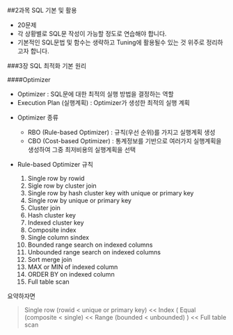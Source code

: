##2과목 SQL 기본 및 활용

- 20문제
- 각 상황별로 SQL문 작성이 가능할 정도로 연습해야 합니다.
- 기본적인 SQL문법 및 함수는 생략하고 Tuning에 활용될수 있는 것 위주로 정리하고자 합니다.

###3장 SQL 최적화 기본 원리

####Optimizer

- Optimizer : SQL문에 대한 최적의 실행 방법을 결정하는 역할
- Execution Plan (실행계획) : Optimizer가 생성한 최적의 실행 계획

* Optimizer 종류
  - RBO (Rule-based Optimizer) : 규칙(우선 순위)를 가지고 실행계획 생성
  - CBO (Cost-based Optimizer) : 통계정보를 기반으로 여러가지 실행계획을 생성하여 그중 최저비용의 실행계획을 선택

* Rule-based Optimizer 규칙
  1. Single row by rowid
  2. Sigle row by cluster join
  3. Single row by hash cluster key with unique or primary key
  4. Single row by unique or primary key
  5. Cluster join
  6. Hash cluster key
  7. Indexed cluster key
  8. Composite index
  9. Single column sindex
  10. Bounded range search on indexed columns
  11. Unbounded range search on indexed columns
  12. Sort merge join
  13. MAX or MIN of indexed column
  14. ORDER BY on indexed column
  15. Full table scan

요약하자면
> Single row (rowid < unique or primary key) << Index ( Equal (composite < single) << Range (bounded < unbounded) ) << Full table scan
